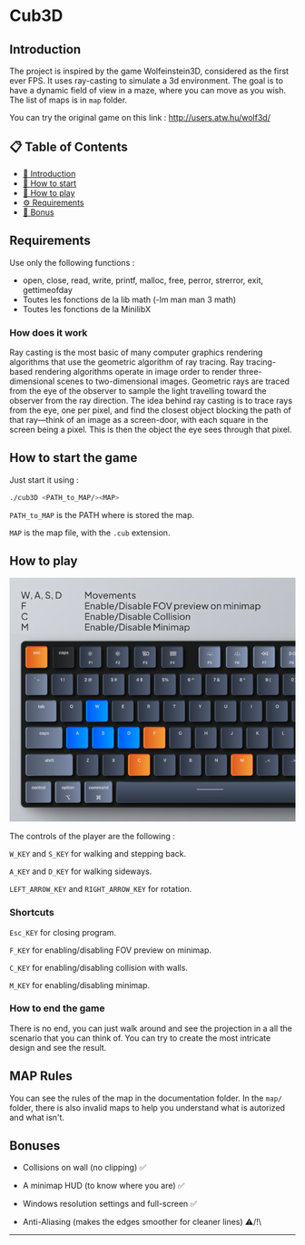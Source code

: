 # Cub3D #

## <a name="introduction-en">Introduction ##

The project is inspired by the game Wolfeinstein3D, considered as the first ever FPS. It uses ray-casting to simulate a 3d environment. The goal is to have a dynamic field of view in a maze, where you can move as you wish.
The list of maps is in `map` folder.

You can try the original game on this link :
<http://users.atw.hu/wolf3d/>

## 📋 Table of Contents ##

* [📖 Introduction](#introduction-en)
* [🚀 How to start](#start-en)
* [🚀 How to play](#play-en)
* [⚙️ Requirements](#requirements-en)
* [📝 Bonus](#bonus-en)

## <a name="requirements-en">Requirements ##

Use only the following functions :

* open, close, read, write,
printf, malloc, free,
perror, strerror, exit, gettimeofday
* Toutes les fonctions de
la lib math (-lm man man 3
math)
* Toutes les fonctions de la MinilibX

### How does it work ###

Ray casting is the most basic of many computer graphics rendering algorithms that use the geometric algorithm of ray tracing. Ray tracing-based rendering algorithms operate in image order to render three-dimensional scenes to two-dimensional images. Geometric rays are traced from the eye of the observer to sample the light travelling toward the observer from the ray direction.
The idea behind ray casting is to trace rays from the eye, one per pixel, and find the closest object blocking the path of that ray—think of an image as a screen-door, with each square in the screen being a pixel. This is then the object the eye sees through that pixel.

## <a name="start-en">How to start the game ##

Just start it using :

```sh
./cub3D <PATH_to_MAP/><MAP>
```

`PATH_to_MAP` is the PATH where is stored the map.

`MAP` is the map file, with the `.cub` extension.

## <a name="play-en">How to play ##

<img src="img/06.png" alt="Img showing which key can be used, See below">

The controls of the player are the following :

`W_KEY` and `S_KEY` for walking and stepping back.

`A_KEY` and `D_KEY` for walking sideways.

`LEFT_ARROW_KEY` and `RIGHT_ARROW_KEY` for rotation.

### Shortcuts ###

`Esc_KEY` for closing program.

`F_KEY` for enabling/disabling FOV preview on minimap.

`C_KEY` for enabling/disabling collision with walls.

`M_KEY` for enabling/disabling minimap.

### How to end the game ###

There is no end, you can just walk around and see the projection in a all the scenario that you can think of.
You can try to create the most intricate design and see the result.

## MAP Rules ##

You can see the rules of the map in the documentation folder.
In the `map/` folder, there is also invalid maps to help you understand what is autorized and what isn't.

## <a name="bonus-en">Bonuses ##

* Collisions on wall (no clipping) ✅
* A minimap HUD (to know where you are) ✅

* Windows resolution settings and full-screen ✅
* Anti-Aliasing (makes the edges smoother for cleaner lines) ⚠️/!\

---
